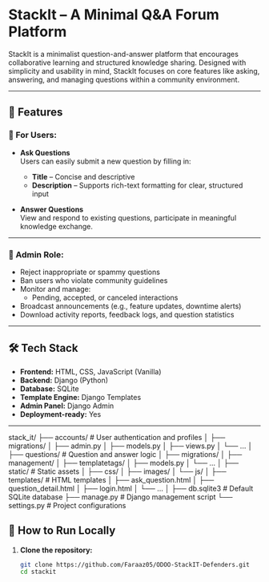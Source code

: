 # StackIt – A Minimal Q&A Forum Platform

StackIt is a minimalist question-and-answer platform that encourages collaborative learning and structured knowledge sharing. Designed with simplicity and usability in mind, StackIt focuses on core features like asking, answering, and managing questions within a community environment.

---

## 🚀 Features

### 🧠 For Users:
- **Ask Questions**  
  Users can easily submit a new question by filling in:
  - **Title** – Concise and descriptive
  - **Description** – Supports rich-text formatting for clear, structured input

- **Answer Questions**  
  View and respond to existing questions, participate in meaningful knowledge exchange.

---

### 🔐 Admin Role:
- Reject inappropriate or spammy questions
- Ban users who violate community guidelines
- Monitor and manage:
  - Pending, accepted, or canceled interactions
- Broadcast announcements (e.g., feature updates, downtime alerts)
- Download activity reports, feedback logs, and question statistics

---

## 🛠️ Tech Stack

- **Frontend:** HTML, CSS, JavaScript (Vanilla)
- **Backend:** Django (Python)
- **Database:** SQLite
- **Template Engine:** Django Templates
- **Admin Panel:** Django Admin
- **Deployment-ready:** Yes

---

stack_it/
├── accounts/                  # User authentication and profiles
│   ├── migrations/
│   ├── admin.py
│   ├── models.py
│   ├── views.py
│   └── ...
│
├── questions/                 # Question and answer logic
│   ├── migrations/
│   ├── management/
│   ├── templatetags/
│   ├── models.py
│   └── ...
│
├── static/                    # Static assets
│   ├── css/
│   ├── images/
│   └── js/
│
├── templates/                 # HTML templates
│   ├── ask_question.html
│   ├── question_detail.html
│   ├── login.html
│   └── ...
│
├── db.sqlite3                 # Default SQLite database
├── manage.py                  # Django management script
└── settings.py                # Project configurations

## 🧪 How to Run Locally

1. **Clone the repository:**

   ```bash
   git clone https://github.com/Faraaz05/ODOO-StackIT-Defenders.git
   cd stackit
